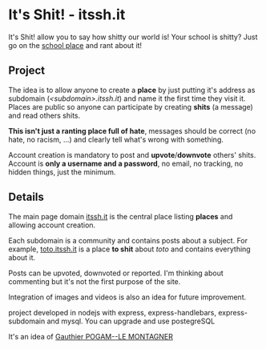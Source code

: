 # It's Shit! - itssh.it

It's Shit! allow you to say how shitty our world is! Your school is shitty? Just go on the [school place](http://school.itssh.it/) and rant about it!

## Project

 The idea is to allow anyone to create a **place** by just putting it's address as subdomain (*\<subdomain\>.itssh.it*) and name it the first time they visit it. Places are public so anyone can participate by creating **shits** (a message) and read others shits.
 
  **This isn't just a ranting place full of hate**, messages should be correct (no hate, no racism, ...) and clearly tell what's wrong with something.
  
  Account creation is mandatory to post and **upvote**/**downvote** others' shits. Account is **only a username and a password**, no email, no tracking, no hidden things, just the minimum.
  
  ## Details
  
  The main page domain [itssh.it](http://itssh.it) is the central place listing **places** and allowing account creation.
  
  Each subdomain is a community and contains posts about a subject. For example, [toto.itssh.it](http://toto.itssh.it) is a place **to shit** about *toto* and contains everything about it.
  
  Posts can be upvoted, downvoted or reported. I'm thinking about commenting but it's not the first purpose of the site.
  
  Integration of images and videos is also an idea for future improvement.
  
  project developed in nodejs with express, express-handlebars, express-subdomain and mysql. You can upgrade and use postegreSQL
  
  It's an idea of [Gauthier POGAM--LE MONTAGNER](https://github.com/Kendos-Kenlen)